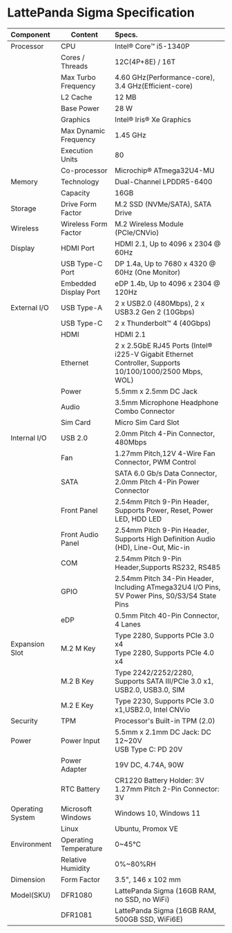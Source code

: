 # LattePanda Sigma Specification

| Component        | Content               | Specs.                                                       |
| :--------------- | --------------------- | :----------------------------------------------------------- |
| Processor        | CPU                   | Intel® Core™ i5-1340P                                        |
|                  | Cores / Threads       | 12C(4P+8E) / 16T                                             |
|                  | Max Turbo Frequency   | 4.60 GHz(Performance-core), 3.4 GHz(Efficient-core)          |
|                  | L2 Cache              | 12 MB                                                        |
|                  | Base Power            | 28 W                                                         |
|                  | Graphics              | Intel® Iris® Xe Graphics                                     |
|                  | Max Dynamic Frequency | 1.45 GHz                                                     |
|                  | Execution Units       | 80                                                           |
|                  | Co-processor          | Microchip® ATmega32U4-MU                                     |
| Memory           | Technology            | Dual-Channel LPDDR5-6400                                     |
|                  | Capacity              | 16GB                                                         |
| Storage          | Drive Form Factor     | M.2 SSD (NVMe/SATA), SATA Drive                              |
| Wireless         | Wireless Form Factor  | M.2 Wireless Module (PCIe/CNVio)                             |
| Display          | HDMI Port             | HDMI 2.1, Up to 4096 x 2304 @ 60Hz                           |
|                  | USB Type-C Port       | DP 1.4a, Up to 7680 x 4320 @ 60Hz (One Monitor)              |
|                  | Embedded Display Port | eDP 1.4b, Up to 4096 x 2304 @ 120Hz                          |
| External I/O     | USB Type-A            | 2 x USB2.0 (480Mbps), 2 x USB3.2 Gen 2 (10Gbps)              |
|                  | USB Type-C            | 2 x Thunderbolt™ 4 (40Gbps)                                  |
|                  | HDMI                  | HDMI 2.1                                                     |
|                  | Ethernet              | 2 x 2.5GbE RJ45 Ports (Intel® i225-V Gigabit Ethernet Controller, Supports 10/100/1000/2500 Mbps, WOL) |
|                  | Power                 | 5.5mm x 2.5mm DC Jack                                        |
|                  | Audio                 | 3.5mm Microphone Headphone Combo Connector                   |
|                  | Sim Card              | Micro Sim Card Slot                                          |
| Internal I/O     | USB 2.0               | 2.0mm Pitch 4-Pin Connector, 480Mbps                         |
|                  | Fan                   | 1.27mm Pitch,12V 4-Wire Fan Connector, PWM Control           |
|                  | SATA                  | SATA 6.0 Gb/s Data Connector, 2.0mm Pitch 4-Pin Power Connector |
|                  | Front Panel           | 2.54mm Pitch 9-Pin Header, Supports Power, Reset, Power LED, HDD LED |
|                  | Front Audio Panel     | 2.54mm Pitch 9-Pin Header, Supports High Definition Audio (HD), Line-Out, Mic-in |
|                  | COM                   | 2.54mm Pitch 9-Pin Header,Supports RS232, RS485              |
|                  | GPIO                  | 2.54mm Pitch 34-Pin Header, Including ATmega32U4 I/O Pins, 5V Power Pins, S0/S3/S4 State Pins |
|                  | eDP                   | 0.5mm Pitch 40-Pin Connector, 4 Lanes                        |
| Expansion Slot   | M.2 M Key             | Type 2280, Supports PCIe 3.0 x4<br>Type 2280, Supports PCIe 4.0 x4 |
|                  | M.2 B Key             | Type 2242/2252/2280, Supports SATA III/PCIe 3.0 x1, USB2.0, USB3.0, SIM |
|                  | M.2 E Key             | Type 2230, Supports PCIe 3.0 x1,USB2.0, Intel CNVio          |
| Security         | TPM                   | Processor's Built-in TPM (2.0)                               |
| Power            | Power Input           | 5.5mm x 2.1mm DC Jack: DC 12~20V <br>USB Type C: PD 20V      |
|                  | Power Adapter         | 19V DC, 4.74A, 90W                                           |
|                  | RTC Battery           | CR1220 Battery Holder: 3V <br>1.27mm Pitch 2-Pin Connector: 3V |
| Operating System | Microsoft Windows     | Windows 10, Windows 11                                       |
|                  | Linux                 | Ubuntu, Promox VE                                            |
| Environment      | Operating Temperature | 0~45℃                                                        |
|                  | Relative Humidity     | 0%~80%RH                                                     |
| Dimension        | Form Factor           | 3.5", 146 x 102 mm                                           |
| Model(SKU)       | DFR1080               | LattePanda Sigma (16GB RAM, no SSD, no WiFi)                 |
|                  | DFR1081               | LattePanda Sigma (16GB RAM, 500GB SSD, WiFi6E)               |